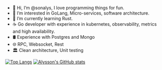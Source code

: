 
- 👋 Hi, I’m @sonalys, I love programming things for fun.
- 👀 I’m interested in GoLang, Micro-services, software architecture.
- 🌱 I’m currently learning Rust.
- ☕ Go developer with experience in kubernetes, observability, metrics and high availability.
- 🛢 Experience with Postgres and Mongo
- 🌐 RPC, Websocket, Rest
- 🏛️ Clean architecture, Unit testing


[![Top Langs](https://github-readme-stats.vercel.app/api/top-langs/?username=sonalys&show_icons=true&theme=radical)](https://github.com/anuraghazra/github-readme-stats)
[![Alysson's GitHub stats](https://github-readme-stats.vercel.app/api?username=sonalys&count_private=true&show_icons=true&theme=radical)](https://github.com/anuraghazra/github-readme-stats)
